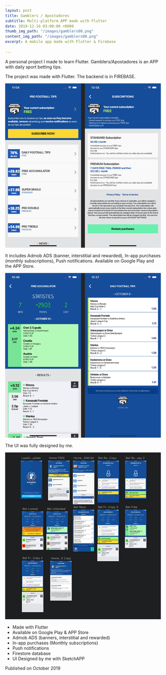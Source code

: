 ```yaml
---
layout: post
title: Gamblers / Apostadores
subtitle: Multi-platform APP made with Flutter
date: 2019-12-16 03:00:00 +0000
thumb_img_path: "/images/gamblers00.png"
content_img_path: "/images/gamblers00.png"
excerpt: A mobile app made with Flutter & Firebase

---
```

A personal project I made to learn Flutter. Gamblers/Apostadores is an APP with daily sport betting tips.

The project was made with Flutter. The backend is in FIREBASE.

![](/images/gamblers01.jpg)

It includes Admob ADS (banner, interstitial and rewarded), In-app purchases (monthly subscriptions), Push notifications. Available on Google Play and the APP Store.

![](/images/gamblers02.jpg)

The UI was fully designed by me.

![](/images/gamblers03.jpg)

* Made with Flutter
* Available on Google Play & APP Store
* Admob ADS (banners, interstitial and rewarded)
* In-app purchases (Monthly subscriptions)
* Push notifications
* Firestore database
* UI Designed by me with SketchAPP

Published on October 2019